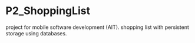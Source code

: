 # P2_ShoppingList
project for mobile software development (AIT). shopping list with persistent storage using databases. 
